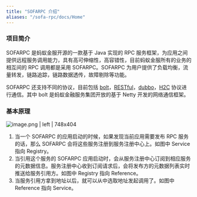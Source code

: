```yaml
---
title: "SOFARPC 介绍"
aliases: "/sofa-rpc/docs/Home"
---
```



### 项目简介

SOFARPC 是蚂蚁金服开源的一款基于 Java 实现的 RPC 服务框架，为应用之间提供远程服务调用能力，具有高可伸缩性，高容错性，目前蚂蚁金服所有的业务的相互间的 RPC 调用都是采用 SOFARPC。SOFARPC 为用户提供了负载均衡，流量转发，链路追踪，链路数据透传，故障剔除等功能。

SOFARPC 还支持不同的协议，目前包括 [bolt](../bolt)，[RESTful](../restful)，[dubbo](../dubbo)，[H2C](../h2c) 协议进行通信。其中 bolt 是蚂蚁金融服务集团开放的基于 Netty 开发的网络通信框架。

### 基本原理

![image.png | left | 748x404](overview.png)

1. 当一个 SOFARPC 的应用启动的时候，如果发现当前应用需要发布 RPC 服务的话，那么 SOFARPC 会将这些服务注册到服务注册中心上。如图中 Service 指向 Registry。
2. 当引用这个服务的 SOFARPC 应用启动时，会从服务注册中心订阅到相应服务的元数据信息。服务注册中心收到订阅请求后，会将发布方的元数据列表实时推送给服务引用方。如图中 Registry 指向 Reference。
3. 当服务引用方拿到地址以后，就可以从中选取地址发起调用了。如图中 Reference 指向 Service。
